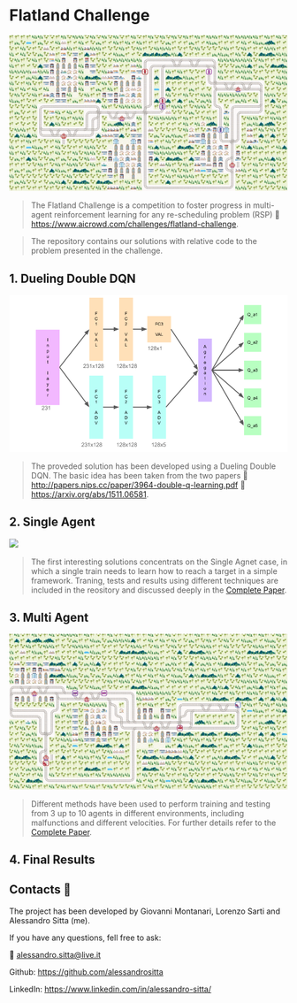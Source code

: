 # Flatland Challenge
![](trains.gif)
> The Flatland Challenge is a competition to foster progress in multi-agent reinforcement learning for any re-scheduling problem (RSP) :link: https://www.aicrowd.com/challenges/flatland-challenge.

> The repository contains our solutions with relative code to the problem presented in the challenge.

## 1. Dueling Double DQN
![](Model.png)
> The proveded solution has been developed using a Dueling Double DQN. The basic idea has been taken from the two papers :scroll: http://papers.nips.cc/paper/3964-double-q-learning.pdf :scroll: https://arxiv.org/abs/1511.06581.

## 2. Single Agent
![](SingleAgent.gif)
> The first interesting solutions concentrats on the Single Agnet case, in which a single train needs to learn how to reach a target in a simple framework. Traning, tests and results using different techniques are included in the reository and discussed deeply in the [Complete Paper](Project_Flatland.pdf). 

## 3. Multi Agent
![](trains_with_malfunctions.gif)
> Different methods have been used to perform training and testing from 3 up to 10 agents in different environments, including malfunctions and different velocities. For further details refer to the [Complete Paper](Project_Flatland.pdf).

## 4. Final Results

## Contacts :speech_balloon:
The project has been developed by Giovanni Montanari, Lorenzo Sarti and Alessandro Sitta (me).

If you have any questions, fell free to ask:

:email: [alessandro.sitta@live.it](mailto:alessandro.sitta@live.it)

Github: https://github.com/alessandrositta

LinkedIn: https://www.linkedin.com/in/alessandro-sitta/
